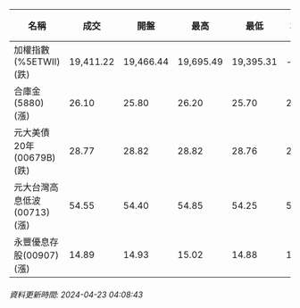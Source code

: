| 名稱 | 成交 | 開盤 | 最高 | 最低 | 均價 | 成交金額(億) | 昨收 | 漲跌幅 | 漲跌 | 總量 | 昨量 | 振幅 |
| -------- | -------- | -------- | -------- |-------- | -------- | -------- |-------- |-------- |-------- | -------- | -------- |-------- |
|加權指數(%5ETWII) (跌)|19,411.22|19,466.44|19,695.49|19,395.31|-|4,817.75|19,527.12|0.59%|115.90|10,150,358|0|1.54%|
|合庫金(5880) (漲)|26.10|25.80|26.20|25.70|26.07|3.16|25.60|1.95%|0.50|12,105|23,077|1.95%|
|元大美債20年(00679B) (跌)|28.77|28.82|28.82|28.76|28.78|12.99|29.01|0.83%|0.24|45,127|79,172|0.21%|
|元大台灣高息低波(00713) (漲)|54.55|54.40|54.85|54.25|54.54|3.46|54.40|0.28%|0.15|6,350|11,829|1.10%|
|永豐優息存股(00907) (漲)|14.89|14.93|15.02|14.88|14.94|0.651|14.71|1.22%|0.18|4,357|6,513|0.95%|
###### 資料更新時間: 2024-04-23 04:08:43